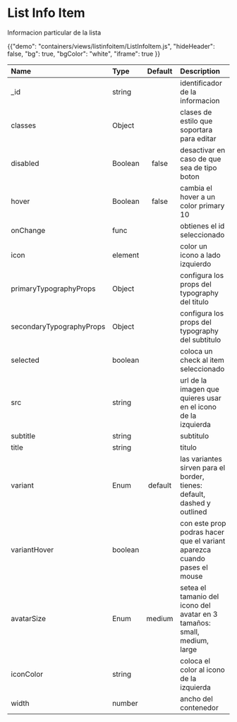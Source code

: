 # List Info Item

<p class="description">Informacion particular de la lista</p>

{{"demo": "containers/views/listinfoitem/ListInfoItem.js", "hideHeader": false, "bg": true, "bgColor": "white", "iframe": true }}

| Name                     | Type    | Default | Description                                                  |
| :----------------------- | :------ | :-----: | :----------------------------------------------------------- |
| _id                      | string  |         | identificador de la informacion                              |
| classes                  | Object  |         | clases de estilo que soportara para editar                   |
| disabled                 | Boolean |  false  | desactivar en caso de que sea de tipo boton                  |
| hover                    | Boolean |  false  | cambia el hover a un color primary 10                        |
| onChange                 | func    |         | obtienes el id seleccionado                                  |
| icon                     | element |         | color un icono a lado izquierdo                              |
| primaryTypographyProps   | Object  |         | configura los props del typography del titulo                |
| secondaryTypographyProps | Object  |         | configura los props del typography del subtitulo             |
| selected                 | boolean |         | coloca un check al item seleccionado                         |
| src                      | string  |         | url de la imagen que quieres usar en el icono de la izquierda |
| subtitle                 | string  |         | subtitulo                                                    |
| title                    | string  |         | titulo                                                       |
| variant                  | Enum    | default | las variantes sirven para el border, tienes: default, dashed y outlined |
| variantHover             | boolean |         | con este prop podras hacer que el variant aparezca cuando pases el mouse |
| avatarSize             | Enum | medium | setea el tamanio del icono del avatar en 3 tamaños: small, medium, large |
| iconColor             | string |         | coloca el color al icono de la izquierda |
| width             | number |         | ancho del contenedor |